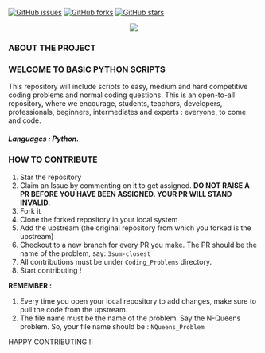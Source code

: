 [![GitHub issues](https://img.shields.io/github/issues/Open-Dev-Community/Basic-Python-Scripts)](https://github.com/Open-Dev-Community/Basic-Python-Scripts/issues)
[![GitHub forks](https://img.shields.io/github/forks/Open-Dev-Community/Basic-Python-Scripts?style=social)](https://github.com/Open-Dev-Community/Basic-Python-Scripts/network/members)
[![GitHub stars](https://img.shields.io/github/stars/Open-Dev-Community/Basic-Python-Scripts?style=social)](https://github.com/Open-Dev-Community/Basic-Python-Scripts/stargazers)

<p align="center">

  <img src="https://embed-fastly.wistia.com/deliveries/49bd387c40e2c5aada92abdf973bc46d.webp?image_crop_resized=960x540">

</p>

### ABOUT THE PROJECT

### WELCOME TO BASIC PYTHON SCRIPTS

This repository will include scripts to easy, medium and hard competitive coding problems and normal coding questions.
This is an open-to-all repository, where we encourage, students, teachers, developers, professionals, beginners, intermediates and experts : everyone, to come and code.

##### Languages : Python.


### HOW TO CONTRIBUTE

1. Star the repository
2. Claim an Issue by commenting on it to get assigned. **DO NOT RAISE A PR BEFORE YOU HAVE BEEN ASSIGNED. YOUR PR WILL STAND INVALID.**
3. Fork it
4. Clone the forked repository in your local system
5. Add the upstream (the original repository from which you forked is the upstream)
6. Checkout to a new branch for every PR you make. The PR should be the name of the problem, say: ```3sum-closest```
7. All contributions must be under ```Coding_Problems``` directory.
8. Start contributing !

**REMEMBER :** 

1. Every time you open your local repository to add changes, make sure to pull the code from the upstream.
2. The file name must be the name of the problem. Say the N-Queens problem. So, your file name should be : ```NQueens_Problem```

HAPPY CONTRIBUTING !!
